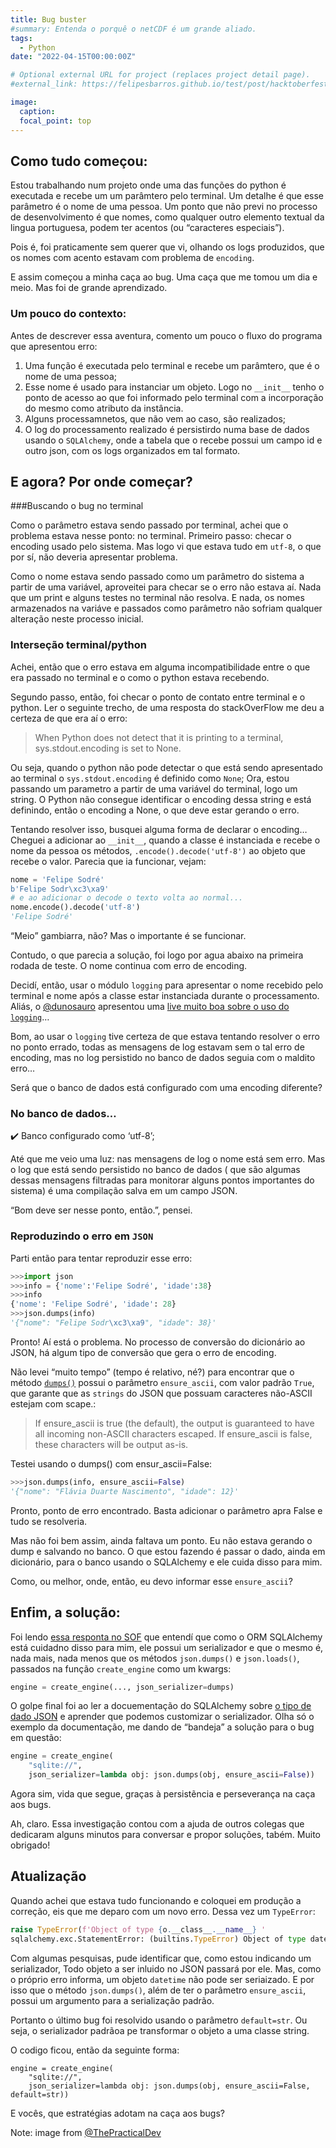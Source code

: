 ```yaml
---
title: Bug buster
#summary: Entenda o porquê o netCDF é um grande aliado.
tags:
  - Python
date: "2022-04-15T00:00:00Z"

# Optional external URL for project (replaces project detail page).
#external_link: https://felipesbarros.github.io/test/post/hacktoberfest-2021/

image:
  caption:
  focal_point: top
---
```


## Como tudo começou:

Estou trabalhando num projeto onde uma das funções do python é executada e recebe um um parâmtero pelo terminal. Um detalhe é que esse parâmetro é o nome de uma pessoa. Um ponto que não previ no processo de desenvolvimento é que nomes, como qualquer outro elemento textual da lingua portuguesa, podem ter acentos (ou “caracteres especiais”).

Pois é, foi praticamente sem querer que vi, olhando os logs produzidos, que os nomes com acento estavam com problema de `encoding`.

E assim começou a minha caça ao bug. Uma caça que me tomou um dia e meio. Mas foi de grande aprendizado.

### Um pouco do contexto:
Antes de descrever essa aventura, comento um pouco o fluxo do programa que apresentou erro:

1. Uma função é executada pelo terminal e recebe um parâmtero, que é o nome de uma pessoa;
1. Esse nome é usado para instanciar um objeto. Logo no `__init__` tenho o ponto de acesso ao que foi informado pelo terminal com a incorporação do mesmo como atributo da instância.
1. Alguns processamnetos, que não vem ao caso, são realizados;
1. O log do processamento realizado é persistirdo numa base de dados usando o `SQLAlchemy`, onde a tabela que o recebe possui um campo id e outro json, com os logs organizados em tal formato.

## E agora? Por onde começar?

###Buscando o bug no terminal

Como o parâmetro estava sendo passado por terminal, achei que o problema estava nesse ponto: no terminal. Primeiro passo: checar o encoding usado pelo sistema. Mas logo vi que estava tudo em `utf-8`, o que por sí, não deveria apresentar problema.

Como o nome estava sendo passado como um parâmetro do sistema a partir de uma variável, aproveitei para checar se o erro não estava aí. Nada que um print e alguns testes no terminal não resolva. E nada, os nomes armazenados na variáve e passados como parâmetro não sofriam qualquer alteração neste processo inicial.

### Interseção terminal/python

Achei, então que o erro estava em alguma incompatibilidade entre o que era passado no terminal e o como o python estava recebendo.

Segundo passo, então, foi checar o ponto de contato entre terminal e o python. Ler o seguinte trecho, de uma resposta do stackOverFlow me deu a certeza de que era aí o erro:

> When Python does not detect that it is printing to a terminal, sys.stdout.encoding is set to None.

Ou seja, quando o python não pode detectar o que está sendo apresentado ao terminal o `sys.stdout.encoding` é definido como `None`; Ora, estou passando um parametro a partir de uma variável do terminal, logo um string. O Python não consegue identificar o encoding dessa string e está definindo, então o encoding a None, o que deve estar gerando o erro.

Tentando resolver isso, busquei alguma forma de declarar o encoding… Cheguei a adicionar ao `__init__`, quando a classe é instanciada e recebe o nome da pessoa os métodos, `.encode().decode('utf-8')` ao objeto que recebe o valor. Parecia que ia funcionar, vejam:

```python
nome = 'Felipe Sodré'
b'Felipe Sodr\xc3\xa9'
# e ao adicionar o decode o texto volta ao normal...
nome.encode().decode('utf-8')
'Felipe Sodré'
```

“Meio” gambiarra, não? Mas o importante é se funcionar.

Contudo, o que parecia a solução, foi logo por agua abaixo na primeira rodada de teste. O nome continua com erro de encoding.

Decidí, então, usar o módulo `logging` para apresentar o nome recebido pelo terminal e nome após a classe estar instanciada durante o processamento. Aliás, o [@dunosauro](https://twitter.com/dunossauro) apresentou uma [live muito boa sobre o uso do `logging`](https://www.youtube.com/watch?v=PGAOqAWuwC0)…

Bom, ao usar o `logging` tive certeza de que estava tentando resolver o erro no ponto errado, todas as mensagens de log estavam sem o tal erro de encoding, mas no log persistido no banco de dados seguia com o maldito erro…

Será que o banco de dados está configurado com uma encoding diferente?

### No banco de dados…

✔️ Banco configurado como ‘utf-8’;

Até que me veio uma luz: nas mensagens de log o nome está sem erro. Mas o log que está sendo persistido no banco de dados ( que são algumas dessas mensagens filtradas para monitorar alguns pontos importantes do sistema) é uma compilação salva em um campo JSON.

“Bom deve ser nesse ponto, então.”, pensei.

### Reproduzindo o erro em `JSON`

Parti então para tentar reproduzir esse erro:

```python
>>>import json
>>>info = {'nome':'Felipe Sodré', 'idade':38}
>>>info
{'nome': 'Felipe Sodré', 'idade': 28}
>>>json.dumps(info)
'{"nome": "Felipe Sodr\xc3\xa9", "idade": 38}'
```

Pronto! Aí está o problema. No processo de conversão do dicionário ao JSON, há algum tipo de conversão que gera o erro de encoding.

Não levei “muito tempo” (tempo é relativo, né?) para encontrar que o método [`dumps()`](https://docs.python.org/3/library/json.html#json.dumps) possui o parâmetro `ensure_ascii`, com valor padrão `True`, que garante que as `strings` do JSON que possuam caracteres não-ASCII estejam com scape.:

> If ensure_ascii is true (the default), the output is guaranteed to have all incoming non-ASCII characters escaped. If ensure_ascii is false, these characters will be output as-is.

Testei usando o dumps() com ensur_ascii=False:

```python
>>>json.dumps(info, ensure_ascii=False)
'{"nome": "Flávia Duarte Nascimento", "idade": 12}'
```

Pronto, ponto de erro encontrado. Basta adicionar o parâmetro apra False e tudo se resolveria.

Mas não foi bem assim, ainda faltava um ponto. Eu não estava gerando o dump e salvando no banco. O que estou fazendo é passar o dado, ainda em dicionário, para o banco usando o SQLAlchemy e ele cuida disso para mim.

Como, ou melhor, onde, então, eu devo informar esse `ensure_ascii`?

## Enfim, a solução:

Foi lendo [essa responta no SOF](https://stackoverflow.com/a/36438671) que entendí que como o ORM SQLAlchemy está cuidadno disso para mim, ele possui um serializador e que o mesmo é, nada mais, nada menos que os métodos `json.dumps()` e `json.loads()`, passados na função `create_engine` como um kwargs:

```python
engine = create_engine(..., json_serializer=dumps)
```

O golpe final foi ao ler a docuementação do SQLAlchemy sobre [o tipo de dado JSON](https://docs.sqlalchemy.org/en/14/core/type_basics.html#sqlalchemy.types.JSON) e aprender que podemos customizar o serializador. Olha só o exemplo da documentação, me dando de “bandeja” a solução para o bug em questão:

```python
engine = create_engine(
    "sqlite://",
    json_serializer=lambda obj: json.dumps(obj, ensure_ascii=False))
```

Agora sim, vida que segue, graças à persistẽncia e perseverança na caça aos bugs.

Ah, claro. Essa investigação contou com a ajuda de outros colegas que dedicaram alguns minutos para conversar e propor soluções, tabém. Muito obrigado!

## Atualização

Quando achei que estava tudo funcionando e coloquei em produção a correção, eis que me deparo com um novo erro. Dessa vez um `TypeError`:

```python
raise TypeError(f'Object of type {o.__class__.__name__} '
sqlalchemy.exc.StatementError: (builtins.TypeError) Object of type datetime is not JSON serializable
```

Com algumas pesquisas, pude identificar que, como estou indicando um serializador, Todo objeto a ser inluido no JSON passará por ele. Mas, como o próprio erro informa, um objeto `datetime` não pode ser seriaizado. E por isso que o método `json.dumps()`, além de ter o parâmetro `ensure_ascii`, possui um argumento para a serialização padrão.

Portanto o último bug foi resolvido usando o parâmetro `default=str`. Ou seja, o serializador padrãoa pe transformar o objeto a uma classe string.

O codigo ficou, então da seguinte forma:

```
engine = create_engine(
    "sqlite://",
    json_serializer=lambda obj: json.dumps(obj, ensure_ascii=False, default=str))
```

E vocês, que estratégias adotam na caça aos bugs?

Note: image from [@ThePracticalDev](https://www.mclibre.org/consultar/documentacion/listados/thepracticaldev.html)
